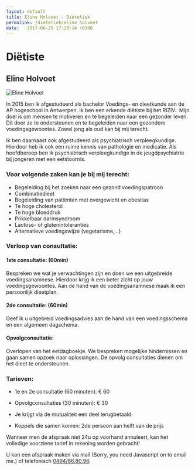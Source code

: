 ```yaml
---
layout: default
title: Eline Holvoet - Diëtetiek
permalink: /dietetiek/eline_holvoet
date:   2017-06-25 17:28:14 +0100
---
```



# Diëtiste

## Eline Holvoet

<picture class="portret">
	<source srcset="/img/Eline_desktop_300x391.jpg" media="(min-width: 769px)">
	<img srcset="/img/Eline_mobile_404x290.jpg" alt="Eline Holvoet">
</picture>

In 2015 ben ik afgestudeerd als bachelor Voedings- en dieetkunde aan de AP hogeschool in Antwerpen. Ik ben een erkende diëtiste bij het RIZIV.  
Mijn doel is om mensen te motiveren en te begeleiden naar een gezonder leven.  
Dit door ze te ondersteunen en te begeleiden naar een gezondere voedingsgewoontes. Zowel jong als oud kan bij mij terecht.  

Ik ben daarnaast ook afgestudeerd als psychiatrisch verpleegkundige. Hierdoor heb ik ook een ruime kennis van pathologie en medicatie. Als hoofdberoep ben ik psychiatrisch verpleegkundige in de jeugdpsychiatrie bij jongeren met een eetstoornis.  

### Voor volgende zaken kan je bij mij terecht: 

* Begeleiding bij het zoeken naar een gezond voedingspatroon 
* Combinatiedieet 
* Begeleiding van patiënten met overgewicht en obesitas 
* Te hoge cholesterol 
* Te hoge bloeddruk 
* Prikkelbaar darmsyndroom 
* Lactose- of glutenintoleranties 
* Alternatieve voedingswijze (vegetarisme,…) 


### Verloop van consultatie: 

#### 1ste consultatie: (60min) 

Bespreken we wat je verwachtingen zijn en doen we een uitgebreide voedingsanamnese. Hierdoor krijg ik een beter zicht op jouw voedingsgewoontes. Aan de hand van de voedingsanamnese maak ik  een persoonlijk dieetplan.   

#### 2de consultatie: (60min)  
Geef ik u uitgebreid voedingsadvies aan de hand van een voedingsschema en een algemeen dagschema.    

#### Opvolgconsultatie: 

Overlopen van het eetdagboekje. We bespreken mogelijke hindernissen en gaan samen opzoek naar oplossingen. De opvolg consultaties dienen om het dieet te ondersteunen.    
  
### Tarieven: 
* 1e en 2e consultatie (60 minuten): € 60 
* Opvolgconsultaties (30 minuten): € 30   
  
* Je krijgt via de mutualiteit een deel terugbetaald. 
* Koppels die samen komen: 2de persoon aan helft van de prijs  
  
Wanneer men de afspraak niet 24u op voorhand annuleert, kan het volledige voorziene tarief in rekening worden gebracht!  
  
U kan een afspraak maken via mail (<script type="text/javascript" language="javascript"><!-- // Email obfuscator script 2.1 by Tim Williams, University of Arizona Random encryption key feature by Andrew Moulden, Site Engineering Ltd This code is freeware provided these four comment lines remain intact A wizard to generate this code is at http://www.jottings.com/obfuscator/
{ coded = "p6RX6xXR.Rb6QR@XRbRQRX.BR"; key = "VEUxKpMY49DfktyZuR1hWTibQG5JvNazwLrAP7X2sFd03Sc6Bom8jgeHIOCqln"; shift=coded.length; link=""; for (i=0; i<coded.length; i++) { if (key.indexOf(coded.charAt(i))==-1) { ltr = coded.charAt(i); link += (ltr); } else {  ltr = (key.indexOf(coded.charAt(i))-shift+key.length) % key.length; link += (key.charAt(ltr));}}document.write("<a href='mailto:"+link+"'>"+link+"</a>")} //-->
</script><noscript>Sorry, you need Javascript on to email me.</noscript>) of telefonisch <a href="tel:+32494668096" itemprop="telephone">0494/66.80.96</a>.

